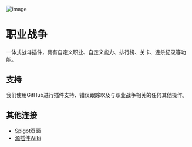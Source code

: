 ![image](https://i.imgur.com/3MpRXfn.png)

# 职业战争
一体式战斗插件，具有自定义职业、自定义能力、排行榜、关卡、连杀记录等功能。

## 支持
我们使用GitHub进行插件支持、错误跟踪以及与职业战争相关的任何其他操作。

## 其他连接
* [Spigot页面](https://www.spigotmc.org/resources/27107/)
* [源插件Wiki](https://github.com/cervinakuy/KitPvP/wiki)
